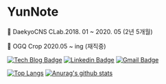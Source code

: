# YunNote

📌 DaekyoCNS CLab.2018. 01 ~ 2020. 05 (2년 5개월)

📌 OGQ Crop 2020.05 ~ ing (재직중)

[![Tech Blog Badge](http://img.shields.io/badge/-Tech%20blog-black?style=flat-square&logo=github&link=https://yunnote.github.io/)](https://yunnote.github.io/)  [![Linkedin Badge](https://img.shields.io/badge/-LinkedIn-blue?style=flat-square&logo=Linkedin&logoColor=white&link=https://www.linkedin.com/in/%EC%9C%A4%EC%A7%84-%EC%B5%9C-6a9092115/)](https://www.linkedin.com/in/%EC%9C%A4%EC%A7%84-%EC%B5%9C-6a9092115/)  [![Gmail Badge](https://img.shields.io/badge/Gmail-d14836?style=flat-square&logo=Gmail&logoColor=white&link=mailto:zzdd1558@gmail.com)](mailto:zzdd1558@gmail.com)

[![Top Langs](https://github-readme-stats.vercel.app/api/top-langs/?username=YunNote&layout=compact)](https://github.com/anuraghazra/github-readme-stats)
[![Anurag's github stats](https://github-readme-stats.vercel.app/api?username=YunNote&show_icons=true&theme=cobalt)](https://github.com/anuraghazra/github-readme-stats)
